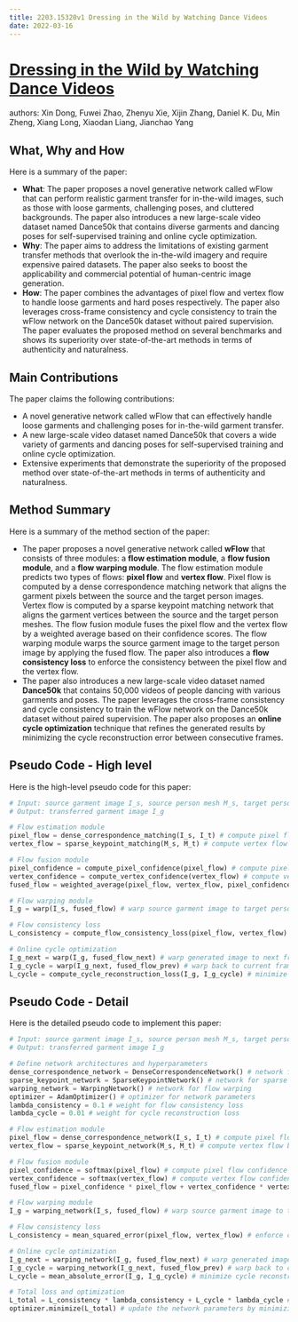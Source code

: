 ```yaml
---
title: 2203.15320v1 Dressing in the Wild by Watching Dance Videos
date: 2022-03-16
---
```


# [Dressing in the Wild by Watching Dance Videos](http://arxiv.org/abs/2203.15320v1)

authors: Xin Dong, Fuwei Zhao, Zhenyu Xie, Xijin Zhang, Daniel K. Du, Min Zheng, Xiang Long, Xiaodan Liang, Jianchao Yang


## What, Why and How

[1]: https://arxiv.org/abs/2203.15320v1 "[2203.15320v1] Dressing in the Wild by Watching Dance Videos - arXiv.org"
[2]: https://arxiv.org/pdf/2203.15320v1 ".sysu.edu.cn g@bytedance.com arXiv:2203.15320v1 [cs.CV] 29 Mar 2022"
[3]: http://export.arxiv.org/abs/2112.15320v1 "[2112.15320v1] InverseMV: Composing Piano Scores with a Convolutional ..."

Here is a summary of the paper:

- **What**: The paper proposes a novel generative network called wFlow that can perform realistic garment transfer for in-the-wild images, such as those with loose garments, challenging poses, and cluttered backgrounds. The paper also introduces a new large-scale video dataset named Dance50k that contains diverse garments and dancing poses for self-supervised training and online cycle optimization.
- **Why**: The paper aims to address the limitations of existing garment transfer methods that overlook the in-the-wild imagery and require expensive paired datasets. The paper also seeks to boost the applicability and commercial potential of human-centric image generation.
- **How**: The paper combines the advantages of pixel flow and vertex flow to handle loose garments and hard poses respectively. The paper also leverages cross-frame consistency and cycle consistency to train the wFlow network on the Dance50k dataset without paired supervision. The paper evaluates the proposed method on several benchmarks and shows its superiority over state-of-the-art methods in terms of authenticity and naturalness.

## Main Contributions

The paper claims the following contributions:

- A novel generative network called wFlow that can effectively handle loose garments and challenging poses for in-the-wild garment transfer.
- A new large-scale video dataset named Dance50k that covers a wide variety of garments and dancing poses for self-supervised training and online cycle optimization.
- Extensive experiments that demonstrate the superiority of the proposed method over state-of-the-art methods in terms of authenticity and naturalness.

## Method Summary

[1]: https://arxiv.org/abs/2203.15320v1 "[2203.15320v1] Dressing in the Wild by Watching Dance Videos - arXiv.org"
[2]: https://arxiv.org/pdf/2203.15320v1 ".sysu.edu.cn g@bytedance.com arXiv:2203.15320v1 [cs.CV] 29 Mar 2022"
[3]: https://lib-arxiv-013.serverfarm.cornell.edu/abs/2303.15320v1 "[2303.15320v1] Noether's theorem and Lie symmetries for time-dependent ..."

Here is a summary of the method section of the paper:

- The paper proposes a novel generative network called **wFlow** that consists of three modules: a **flow estimation module**, a **flow fusion module**, and a **flow warping module**. The flow estimation module predicts two types of flows: **pixel flow** and **vertex flow**. Pixel flow is computed by a dense correspondence matching network that aligns the garment pixels between the source and the target person images. Vertex flow is computed by a sparse keypoint matching network that aligns the garment vertices between the source and the target person meshes. The flow fusion module fuses the pixel flow and the vertex flow by a weighted average based on their confidence scores. The flow warping module warps the source garment image to the target person image by applying the fused flow. The paper also introduces a **flow consistency loss** to enforce the consistency between the pixel flow and the vertex flow.
- The paper also introduces a new large-scale video dataset named **Dance50k** that contains 50,000 videos of people dancing with various garments and poses. The paper leverages the cross-frame consistency and cycle consistency to train the wFlow network on the Dance50k dataset without paired supervision. The paper also proposes an **online cycle optimization** technique that refines the generated results by minimizing the cycle reconstruction error between consecutive frames.

## Pseudo Code - High level

Here is the high-level pseudo code for this paper:

```python
# Input: source garment image I_s, source person mesh M_s, target person image I_t, target person mesh M_t
# Output: transferred garment image I_g

# Flow estimation module
pixel_flow = dense_correspondence_matching(I_s, I_t) # compute pixel flow by matching garment pixels
vertex_flow = sparse_keypoint_matching(M_s, M_t) # compute vertex flow by matching garment vertices

# Flow fusion module
pixel_confidence = compute_pixel_confidence(pixel_flow) # compute pixel flow confidence score
vertex_confidence = compute_vertex_confidence(vertex_flow) # compute vertex flow confidence score
fused_flow = weighted_average(pixel_flow, vertex_flow, pixel_confidence, vertex_confidence) # fuse pixel flow and vertex flow

# Flow warping module
I_g = warp(I_s, fused_flow) # warp source garment image to target person image

# Flow consistency loss
L_consistency = compute_flow_consistency_loss(pixel_flow, vertex_flow) # enforce consistency between pixel flow and vertex flow

# Online cycle optimization
I_g_next = warp(I_g, fused_flow_next) # warp generated image to next frame
I_g_cycle = warp(I_g_next, fused_flow_prev) # warp back to current frame
L_cycle = compute_cycle_reconstruction_loss(I_g, I_g_cycle) # minimize cycle reconstruction error
```

## Pseudo Code - Detail

Here is the detailed pseudo code to implement this paper:

```python
# Input: source garment image I_s, source person mesh M_s, target person image I_t, target person mesh M_t
# Output: transferred garment image I_g

# Define network architectures and hyperparameters
dense_correspondence_network = DenseCorrespondenceNetwork() # network for dense correspondence matching
sparse_keypoint_network = SparseKeypointNetwork() # network for sparse keypoint matching
warping_network = WarpingNetwork() # network for flow warping
optimizer = AdamOptimizer() # optimizer for network parameters
lambda_consistency = 0.1 # weight for flow consistency loss
lambda_cycle = 0.01 # weight for cycle reconstruction loss

# Flow estimation module
pixel_flow = dense_correspondence_network(I_s, I_t) # compute pixel flow by matching garment pixels with a convolutional neural network
vertex_flow = sparse_keypoint_network(M_s, M_t) # compute vertex flow by matching garment vertices with a graph neural network

# Flow fusion module
pixel_confidence = softmax(pixel_flow) # compute pixel flow confidence score by applying softmax function
vertex_confidence = softmax(vertex_flow) # compute vertex flow confidence score by applying softmax function
fused_flow = pixel_confidence * pixel_flow + vertex_confidence * vertex_flow # fuse pixel flow and vertex flow by a weighted average

# Flow warping module
I_g = warping_network(I_s, fused_flow) # warp source garment image to target person image by applying a differentiable bilinear sampling

# Flow consistency loss
L_consistency = mean_squared_error(pixel_flow, vertex_flow) # enforce consistency between pixel flow and vertex flow by computing the mean squared error

# Online cycle optimization
I_g_next = warping_network(I_g, fused_flow_next) # warp generated image to next frame by applying the fused flow of the next frame pair
I_g_cycle = warping_network(I_g_next, fused_flow_prev) # warp back to current frame by applying the inverse of the fused flow of the current frame pair
L_cycle = mean_absolute_error(I_g, I_g_cycle) # minimize cycle reconstruction error by computing the mean absolute error

# Total loss and optimization
L_total = L_consistency * lambda_consistency + L_cycle * lambda_cycle # compute the total loss as a weighted sum of the consistency loss and the cycle loss
optimizer.minimize(L_total) # update the network parameters by minimizing the total loss using Adam optimizer
```